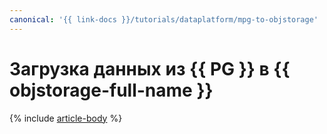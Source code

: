 ```yaml
---
canonical: '{{ link-docs }}/tutorials/dataplatform/mpg-to-objstorage'
---
```


# Загрузка данных из {{ PG }} в {{ objstorage-full-name }}

{% include [article-body](../../_tutorials/dataplatform/datatransfer/mpg-to-objstorage.md) %}
